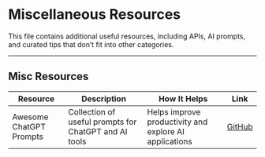 # Miscellaneous Resources

This file contains additional useful resources, including APIs, AI prompts, and curated tips that don’t fit into other categories.

---

## Misc Resources

| Resource | Description | How It Helps | Link |
|----------|-------------|--------------|------|
| Awesome ChatGPT Prompts | Collection of useful prompts for ChatGPT and AI tools | Helps improve productivity and explore AI applications | [GitHub](https://github.com/f/awesome-chatgpt-prompts) |


